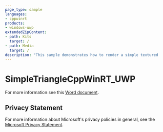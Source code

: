 ```yaml
---
page_type: sample
languages:
- cppwinrt
products:
- windows-uwp
extendedZipContent:
- path: Kits
  target: /
- path: Media
  target: /
description: "This sample demonstrates how to render a simple textured quad using Direct3D 11 in a Universal Windows Platform (UWP) app using C++/WinRT."
---
```


# SimpleTriangleCppWinRT_UWP

For more information see this [Word document](https://github.com/microsoft/Xbox-ATG-Samples/blob/master/UWPSamples/IntroGraphics/SimpleTriangleCppWinRT_UWP/Readme.docx).

## Privacy Statement

For more information about Microsoft's privacy policies in general, see the [Microsoft Privacy Statement](https://privacy.microsoft.com/privacystatement/).
